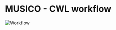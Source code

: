 # MUSICO - CWL workflow

![Workflow](https://github.com/Andreja28/cloud-workflows/tree/master/cwl/musico-cwl/musico.png)